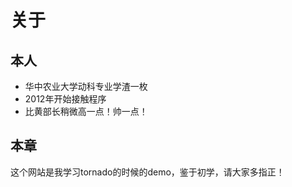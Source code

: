 关于
====
本人
----

* 华中农业大学动科专业学渣一枚
* 2012年开始接触程序
* 比黄部长稍微高一点！帅一点！

本章
----
这个网站是我学习tornado的时候的demo，鉴于初学，请大家多指正！
